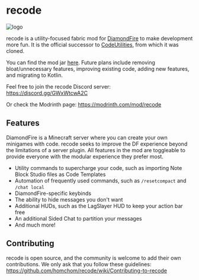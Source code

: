 <!-- modrinth_exclude.start -->
# recode
![logo](logo.png)
<!-- modrinth_exclude.end -->

recode is a utility-focused fabric mod for [DiamondFire](https://mcdiamondfire.com/home/) to make development more fun. It is the official successor to [CodeUtilities](https://github.com/CodeUtilities/CodeUtilities-2.0), from which it was cloned.

You can find the mod jar [here](https://modrinth.com/mod/recode/versions). Future plans include removing bloat/unnecessary features, improving existing code, adding new features, and migrating to Kotlin.

Feel free to join the recode Discord server: https://discord.gg/GWxWtcwA2C

<!-- modrinth_exclude.start -->
Or check the Modrinth page: https://modrinth.com/mod/recode
<!-- modrinth_exclude.end -->

## Features

DiamondFire is a Minecraft server where you can create your own minigames with code. recode seeks to improve the DF experience beyond the limitations of a server plugin. All features in the mod are toggleable to provide everyone with the modular experience they prefer most.

- Utility commands to supercharge your code, such as importing Note Block Studio files as Code Templates
- Automation of frequently used commands, such as `/resetcompact` and `/chat local`
- DiamondFire-specific keybinds
- The ability to hide messages you don't want
- Additional HUDs, such as the LagSlayer HUD to keep your action bar free
- An additional Sided Chat to partition your messages
- And much more!

## Contributing

recode is open source, and the community is welcome to add their own contributions. We only ask that you follow these guidelines: https://github.com/homchom/recode/wiki/Contributing-to-recode
